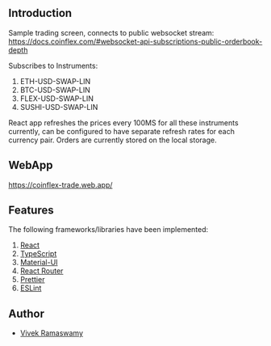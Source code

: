 ## Introduction

Sample trading screen, connects to public websocket stream: https://docs.coinflex.com/#websocket-api-subscriptions-public-orderbook-depth

Subscribes to Instruments:

1. ETH-USD-SWAP-LIN
2. BTC-USD-SWAP-LIN
3. FLEX-USD-SWAP-LIN
4. SUSHI-USD-SWAP-LIN

React app refreshes the prices every 100MS for all these instruments currently, can be configured to have separate refresh rates for each currency pair.
Orders are currently stored on the local storage.

## WebApp

https://coinflex-trade.web.app/

## Features

The following frameworks/libraries have been implemented:

1. [React](https://reactjs.org/)
2. [TypeScript](https://www.typescriptlang.org/)
3. [Material-UI](https://material-ui.com/)
4. [React Router](https://reactrouter.com/)
5. [Prettier](https://prettier.io)
6. [ESLint](https://eslint.org/)

## Author

- [Vivek Ramaswamy](https://www.vivekramaswamy.page/)
